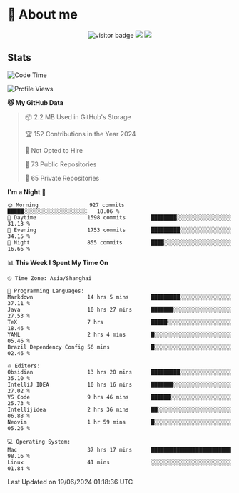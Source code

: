 <!-- ![](https://youpai.roccoshi.top/img/20200804214216.png) -->

# 🧐 About me
 
<p align="center">
<img src="https://visitor-badge.laobi.icu/badge?page_id=Lincest.Lincest&title=hits" alt="visitor badge"/>
<a href="mailto:imroccoshi@gmail.com"><img src="https://img.shields.io/badge/gmail-imroccoshi%40gmail.com-red"></a>
<a href="https://blog.roccoshi.top"><img src="https://img.shields.io/badge/blog-roccoshi-green"></a>
</p>

## Stats

<!--START_SECTION:waka-->
![Code Time](http://img.shields.io/badge/Code%20Time-1%2C296%20hrs%2017%20mins-blue)

![Profile Views](http://img.shields.io/badge/Profile%20Views-0-blue)

**🐱 My GitHub Data** 

> 📦 2.2 MB Used in GitHub's Storage 
 > 
> 🏆 152 Contributions in the Year 2024
 > 
> 🚫 Not Opted to Hire
 > 
> 📜 73 Public Repositories 
 > 
> 🔑 65 Private Repositories 
 > 
**I'm a Night 🦉** 

```text
🌞 Morning                927 commits         █████░░░░░░░░░░░░░░░░░░░░   18.06 % 
🌆 Daytime                1598 commits        ████████░░░░░░░░░░░░░░░░░   31.13 % 
🌃 Evening                1753 commits        █████████░░░░░░░░░░░░░░░░   34.15 % 
🌙 Night                  855 commits         ████░░░░░░░░░░░░░░░░░░░░░   16.66 % 
```


📊 **This Week I Spent My Time On** 

```text
🕑︎ Time Zone: Asia/Shanghai

💬 Programming Languages: 
Markdown                 14 hrs 5 mins       █████████░░░░░░░░░░░░░░░░   37.11 % 
Java                     10 hrs 27 mins      ███████░░░░░░░░░░░░░░░░░░   27.53 % 
TeX                      7 hrs               █████░░░░░░░░░░░░░░░░░░░░   18.46 % 
YAML                     2 hrs 4 mins        █░░░░░░░░░░░░░░░░░░░░░░░░   05.46 % 
Brazil Dependency Config 56 mins             █░░░░░░░░░░░░░░░░░░░░░░░░   02.46 % 

🔥 Editors: 
Obsidian                 13 hrs 20 mins      █████████░░░░░░░░░░░░░░░░   35.10 % 
IntelliJ IDEA            10 hrs 16 mins      ███████░░░░░░░░░░░░░░░░░░   27.02 % 
VS Code                  9 hrs 46 mins       ██████░░░░░░░░░░░░░░░░░░░   25.73 % 
Intellijidea             2 hrs 36 mins       ██░░░░░░░░░░░░░░░░░░░░░░░   06.88 % 
Neovim                   1 hr 59 mins        █░░░░░░░░░░░░░░░░░░░░░░░░   05.26 % 

💻 Operating System: 
Mac                      37 hrs 17 mins      █████████████████████████   98.16 % 
Linux                    41 mins             ░░░░░░░░░░░░░░░░░░░░░░░░░   01.84 % 
```


 Last Updated on 19/06/2024 01:18:36 UTC
<!--END_SECTION:waka-->


